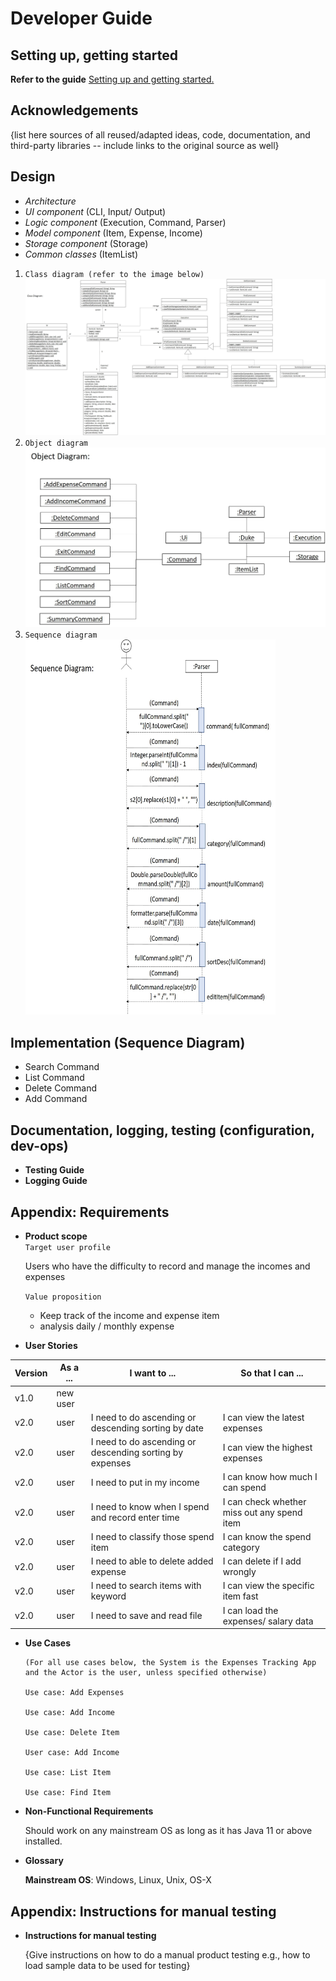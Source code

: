 # Developer Guide

## Setting up, getting started
**Refer to the guide** <a href="https://github.com/AY2122S1-TIC4001-F18-2/tp/blob/master/README.md">Setting up and getting started.</a>

## Acknowledgements

{list here sources of all reused/adapted ideas, code, documentation, and third-party libraries -- include links to the original source as well}

## Design 

* *Architecture*
* *UI component* (CLI, Input/ Output)  
* *Logic component* (Execution, Command, Parser)
* *Model component* (Item, Expense, Income)
* *Storage component* (Storage)
* *Common classes* (ItemList)

1. ```Class diagram (refer to the image below)```<br/>
        <img src="Diagram/class_diagram.jpg" with="2500" height=auto>
2. ```Object diagram```<br/>
        <img src="Diagram/object_diagram.jpg" width="500">
3. ```Sequence diagram```<br/>
        <img src="Diagram/sequence_diagram.jpg" width="400" height="600">

   

## Implementation (Sequence Diagram)
* Search Command
* List Command
* Delete Command
* Add Command

## Documentation, logging, testing (configuration, dev-ops)
* **Testing Guide**
* **Logging Guide**

## Appendix: Requirements

 * **Product scope** </br>
   ```Target user profile```

   Users who have the difficulty to record and manage the incomes and expenses

   ```Value proposition```

   * Keep track of the income and expense item
   * analysis daily / monthly expense

* **User Stories**

|Version| As a ... | I want to ... | So that I can ...|
|--------|----------|---------------|------------------|
|v1.0|new user|||
|v2.0|user|I need to do ascending or descending sorting by date|I can view the latest expenses|
|v2.0|user|I need to do ascending or descending sorting by expenses|I can view the highest expenses|
|v2.0|user|I need to put in my income|I can know how much I can spend|
|v2.0|user|I need to know when I spend and record enter time|I can check whether miss out any spend item|
|v2.0|user|I need to classify those spend item|I can know the spend category|
|v2.0|user|I need to able to delete added expense|I can delete if I add wrongly
|v2.0|user|I need to search items with keyword|I can view the specific item fast|
|v2.0|user|I need to save and read file|I can load the expenses/ salary data|


* **Use Cases**

      (For all use cases below, the System is the Expenses Tracking App and the Actor is the user, unless specified otherwise)

      Use case: Add Expenses

      Use case: Add Income

      Use case: Delete Item

      User case: Add Income

      Use case: List Item

      Use case: Find Item

* **Non-Functional Requirements**

  Should work on any mainstream OS as long as it has Java 11 or above installed.

* **Glossary**

  **Mainstream OS**:  Windows, Linux, Unix, OS-X

## Appendix:  Instructions for manual testing

* **Instructions for manual testing**

   {Give instructions on how to do a manual product testing e.g., how to load sample data to be used for testing}
